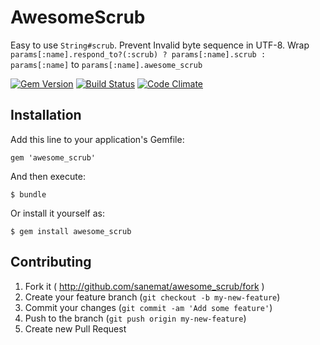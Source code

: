 # AwesomeScrub

Easy to use `String#scrub`. Prevent Invalid byte sequence in UTF-8.
Wrap `params[:name].respond_to?(:scrub) ? params[:name].scrub : params[:name]` to `params[:name].awesome_scrub`

[![Gem Version](https://badge.fury.io/rb/awesome_scrub.png)](http://badge.fury.io/rb/awesome_scrub)
[![Build Status](https://api.travis-ci.org/sanemat/awesome_scrub.png?branch=master)](https://travis-ci.org/sanemat/awesome_scrub)
[![Code Climate](https://codeclimate.com/github/sanemat/awesome_scrub.png)](https://codeclimate.com/github/sanemat/awesome_scrub)

## Installation

Add this line to your application's Gemfile:

    gem 'awesome_scrub'

And then execute:

    $ bundle

Or install it yourself as:

    $ gem install awesome_scrub

## Contributing

1. Fork it ( http://github.com/sanemat/awesome_scrub/fork )
2. Create your feature branch (`git checkout -b my-new-feature`)
3. Commit your changes (`git commit -am 'Add some feature'`)
4. Push to the branch (`git push origin my-new-feature`)
5. Create new Pull Request
